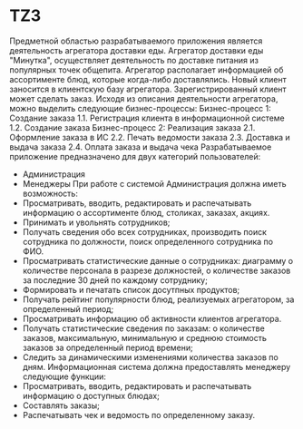 # TZ3
Предметной областью разрабатываемого приложения является деятельность агрегатора доставки еды. 
Агрегатор доставки еды "Минутка", осуществляет деятельность по доставке питания из популярных точек общепита. 
Агрегатор располагает информацией об ассортименте блюд, которые когда-либо доставлялись. Новый клиент заносится в
клиентскую базу агрегатора. Зарегистрированный клиент может сделать заказ. 
Исходя из описания деятельности агрегатора, можно выделить следующие бизнес-процессы: 
Бизнес-процесс 1: Создание заказа
1.1. Регистрация клиента в информационной системе
1.2. Создание заказа
Бизнес-процесс 2: Реализация заказа
2.1. Оформление заказа в ИС
2.2. Печать ведомости заказа
2.3. Доставка и выдача заказа
2.4. Оплата заказа и выдача чека
Разрабатываемое приложение предназначено для двух категорий
пользователей: 
- Администрация
- Менеджеры
При работе с системой Администрация должна иметь возможность: 
- Просматривать, вводить, редактировать и распечатывать
информацию о ассортименте блюд, столиках, заказах, акциях. 
- Принимать и увольнять сотрудников; 
- Получать сведения обо всех сотрудниках, производить поиск сотрудника по должности, поиск определенного
сотрудника по ФИО. 
- Просматривать статистические данные о сотрудниках: 
диаграмму о количестве персонала в разрезе должностей, о количестве заказов за последние 30 дней по каждому сотруднику; 
- Формировать и печатать список досутпных продуктов; 
- Получать рейтинг популярности блюд, реализуемых агрегатором, за определенный период; 
- Просматривать информацию об активности клиентов агрегатора. 
- Получать статистические сведения по заказам: о количестве заказов, максимальную, минимальную и среднюю стоимость заказов за определенный период времени; 
- Следить за динамическими изменениями количества заказов по дням. 
Информационная система должна предоставлять менеджеру следующие функции: 
- Просматривать, вводить, редактировать и распечатывать информацию о доступных блюдах; 
- Составлять заказы; 
- Распечатывать чек и ведомость по определенному заказу.
